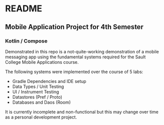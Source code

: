 # README

## Mobile Application Project for 4th Semester

### Kotlin / Compose

Demonstrated in this repo is a not-quite-working demonstration of a mobile messaging app using the fundamental systems required for the Sault College Mobile Applications course.

The following systems were implemented over the course of 5 labs:

- Gradle Dependencies and IDE setup
- Data Types / Unit Testing
- UI / Instrument Testing
- Datastores (Pref / Proto)
- Databases and Daos (Room)

It is currently incomplete and non-functional but this may change over time as a personal development project.
